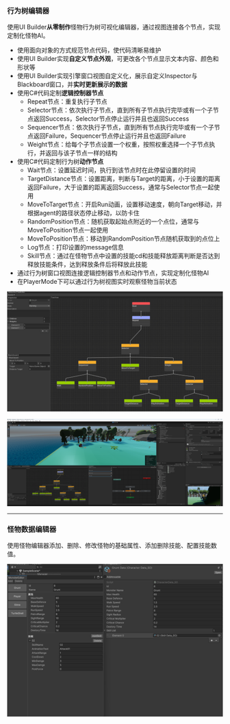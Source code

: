 ### 行为树编辑器

使用UI Builder**从零制作**怪物行为树可视化编辑器，通过视图连接各个节点，实现定制化怪物AI。

- 使用面向对象的方式规范节点代码，使代码清晰易维护
- 使用UI Builder实现**自定义节点外观**，可更改各个节点显示文本内容、颜色和形状等
- 使用UI Builder实现引擎窗口视图自定义化，展示自定义Inspector与Blackboard窗口，并**实时更新展示的数据**
- 使用C#代码定制**逻辑控制器节点**
  - Repeat节点：重复执行子节点
  - Selector节点：依次执行子节点，直到所有子节点执行完毕或有一个子节点返回Success，Selector节点停止运行并且也返回Success
  - Sequencer节点：依次执行子节点，直到所有节点执行完毕或有一个子节点返回Failure，Sequencer节点停止运行并且也返回Failure
  - Weight节点：给每个子节点设置一个权重，按照权重选择一个子节点执行，并返回与该子节点一样的结构
- 使用C#代码定制行为树**动作节点**
  - Wait节点：设置延迟时间，执行到该节点时在此停留设置的时间
  - TargetDistance节点：设置距离，判断与Target的距离，小于设置的距离返回Failure，大于设置的距离返回Success，通常与Selector节点一起使用
  - MoveToTarget节点：开启Run动画，设置移动速度，朝向Target移动，并根据agent的路径状态停止移动，以防卡住
  - RandomPosition节点：随机获取起始点附近的一个点位，通常与MoveToPosition节点一起使用
  - MoveToPosition节点：移动到RandomPosition节点随机获取到的点位上
  - Log节点：打印设置的message信息
  - Skill节点：通过在怪物节点中设置的技能cd和技能释放距离判断是否达到释放技能条件，达到释放条件后将释放此技能
- 通过行为树窗口视图连接逻辑控制器节点和动作节点，实现定制化怪物AI
- 在PlayerMode下可以通过行为树视图实时观察怪物当前状态

![image-20240711165537097](./ProjectIntroduce/image-20240711165537097.png)

![image-20240711170818313](./ProjectIntroduce/image-20240711170818313.png)



---

### 怪物数据编辑器

使用怪物编辑器添加、删除、修改怪物的基础属性、添加删除技能、配置技能数值。

![image-20240711171023007](./ProjectIntroduce/image-20240711171023007.png)

